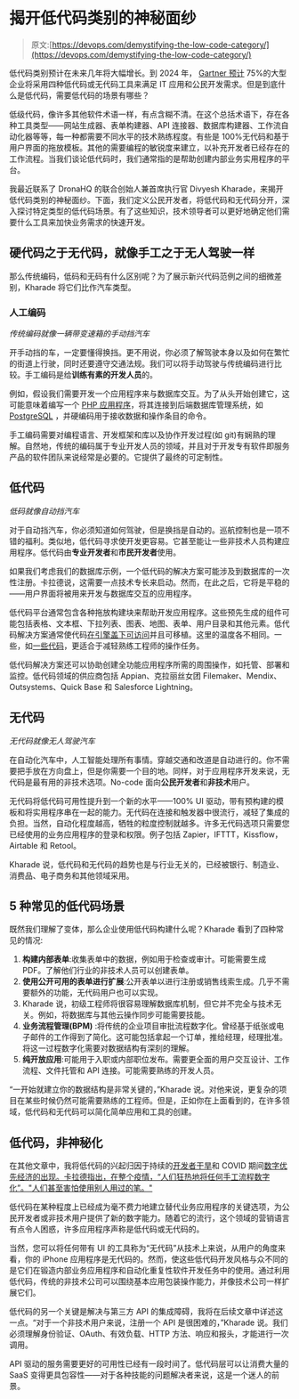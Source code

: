 # 揭开低代码类别的神秘面纱

> 原文:[https://devops.com/demystifying-the-low-code-category/](https://devops.com/demystifying-the-low-code-category/)

低代码类别预计在未来几年将大幅增长。到 2024 年， [Gartner 预计](https://www.mendix.com/resources/gartner-magic-quadrant-for-low-code-application-platforms/) 75%的大型企业将采用四种低代码或无代码工具来满足 IT 应用和公民开发需求。但是到底什么是低代码，需要低代码的场景有哪些？

低级代码，像许多其他软件术语一样，有点含糊不清。在这个总括术语下，存在各种工具类型——网站生成器、表单构建器、API 连接器、数据库构建器、工作流自动化器等等，每一种都需要不同水平的技术熟练程度。有些是 100%无代码和基于用户界面的拖放模板。其他的需要编程的敏锐度来建立，以补充开发者已经存在的工作流程。当我们谈论低代码时，我们通常指的是帮助创建内部业务实用程序的平台。

我最近联系了 DronaHQ 的联合创始人兼首席执行官 Divyesh Kharade，来揭开低代码类别的神秘面纱。下面，我们定义公民开发者，将低代码和无代码分开，深入探讨特定类型的低代码场景。有了这些知识，技术领导者可以更好地确定他们需要什么工具来加快业务需求的快速开发。

## 硬代码之于无代码，就像手工之于无人驾驶一样

那么传统编码，低码和无码有什么区别呢？为了展示新兴代码范例之间的细微差别，Kharade 将它们比作汽车类型。

### 人工编码

*传统编码就像一辆带变速箱的手动挡汽车*

开手动挡的车，一定要懂得换挡。更不用说，你必须了解驾驶本身以及如何在繁忙的街道上行驶，同时还要遵守交通法规。我们可以将手动驾驶与传统编码进行比较。手工编码是给**训练有素的开发人员**的。

例如，假设我们需要开发一个应用程序来与数据库交互。为了从头开始创建它，这可能意味着编写一个 [PHP 应用程序](https://www.postgresqltutorial.com/postgresql-php/)，将其连接到后端数据库管理系统，如 [PostgreSQL](https://www.postgresqltutorial.com/postgresql-php/connect/) ，并硬编码用于接收数据和操作条目的命令。

手工编码需要对编程语言、开发框架和库以及协作开发过程(如 git)有娴熟的理解。自然地，传统的编码属于专业开发人员的领域，并且对于开发专有软件即服务产品的软件团队来说经常是必要的。它提供了最终的可定制性。

## 低代码

*低码就像自动挡汽车*

对于自动挡汽车，你必须知道如何驾驶，但是换挡是自动的。巡航控制也是一项不错的福利。类似地，低代码寻求使开发更容易。它甚至能让一些非技术人员构建应用程序。低代码由**专业开发者**和**市民开发者**使用。

如果我们考虑我们的数据库示例，一个低代码的解决方案可能涉及到数据库的一次性注册。卡拉德说，这需要一点技术专长来启动。然而，在此之后，它将是平稳的——用户界面将被用来开发与数据库交互的应用程序。

低代码平台通常包含各种拖放构建块来帮助开发应用程序。这些预先生成的组件可能包括表格、文本框、下拉列表、图表、地图、表单、用户目录和其他元素。低代码解决方案通常使代码[在引擎盖下可访问](https://devops.com/apis-the-secret-sauce-for-low-code-platforms/)并且可移植。这里的温度各不相同。一些，如[一些代码](https://devops.com/how-some-code-platforms-perform-a-balancing-act/)，更适合于减轻熟练工程师的操作任务。

低代码解决方案还可以协助创建全功能应用程序所需的周围操作，如托管、部署和监控。低代码领域的供应商包括 Appian、克拉丽丝女团 Filemaker、Mendix、Outsystems、Quick Base 和 Salesforce Lightning。

## 无代码

*无代码就像无人驾驶汽车*

在自动化汽车中，人工智能处理所有事情。穿越交通和改道是自动进行的。你不需要把手放在方向盘上，但是你需要一个目的地。同样，对于应用程序开发来说，无代码是最有用的非技术选项。No-code 面向**公民开发者**和**非技术**用户。

无代码将低代码可用性提升到一个新的水平——100% UI 驱动，带有预构建的模板和将实用程序串在一起的能力。无代码在连接和触发器中很流行，减轻了集成的负担。当然，自动化程度越高，牺牲的粒度控制就越多。许多无代码选项只需要您已经使用的业务应用程序的登录和权限。例子包括 Zapier，IFTTT，Kissflow，Airtable 和 Retool。

Kharade 说，低代码和无代码的趋势也是与行业无关的，已经被银行、制造业、消费品、电子商务和其他领域采用。

## 5 种常见的低代码场景

既然我们理解了变体，那么企业使用低代码构建什么呢？Kharade 看到了四种常见的情况:

1.  **构建内部表单**:收集表单中的数据，例如用于检查或审计。可能需要生成 PDF。了解他们行业的非技术人员可以创建表单。
2.  **使用公开可用的表单进行扩展**:公开表单以进行注册或销售线索生成。几乎不需要额外的功能，无代码用户也可以实现。
3.  Kharade 说，初级工程师将很容易理解数据库机制，但它并不完全与技术无关。例如，将数据库与其他云操作同步可能需要技能。
4.  **业务流程管理(BPM)** :将传统的企业项目审批流程数字化。曾经基于纸张或电子邮件的工作得到了简化。这可能包括拿起一个订单，推给经理，经理批准。将这一过程数字化需要对数据结构有深刻的理解。
5.  **纯开放应用**:可能用于入职或内部职位发布。需要更全面的用户交互设计、工作流程、文件托管和 API 连接。可能需要熟练的开发人员。

“一开始就建立你的数据结构是非常关键的，”Kharade 说。对他来说，更复杂的项目在某些时候仍然可能需要熟练的工程师。但是，正如你在上面看到的，在许多领域，低代码和无代码可以简化简单应用和工具的创建。

## 低代码，非神秘化

在其他文章中，我将低代码的兴起归因于持续的[开发者干旱](https://devops.com/low-code-an-oasis-during-developer-drought/)和 COVID 期间[数字优先经济的出现。卡拉德指出，在整个疫情，“人们狂热地将任何手工流程数字化”。"人们甚至害怕使用别人用过的笔。"](https://devops.com/help-us-low-code-youre-our-only-hope/)

低代码在某种程度上已经成为毫不费力地建立替代业务应用程序的关键选项，为公民开发者或非技术用户提供了新的数字能力。随着它的流行，这个领域的营销语言有点令人困惑，许多应用程序声称是低代码或无代码的。

当然，您可以将任何带有 UI 的工具称为“无代码”从技术上来说，从用户的角度来看，你的 iPhone 应用程序是无代码的。然而，使这些低代码开发风格与众不同的是它们在锻造内部业务应用程序和自动化重复性软件开发任务中的使用。通过利用低代码，传统的非技术公司可以围绕基本应用包装操作能力，并像技术公司一样扩展它们。

低代码的另一个关键是解决与第三方 API 的集成障碍，我将在后续文章中详述这一点。“对于一个非技术用户来说，注册一个 API 是很困难的，”Kharade 说。我们必须理解身份验证、OAuth、有效负载、HTTP 方法、响应和报头，才能进行一次调用。

API 驱动的服务需要更好的可用性已经有一段时间了。低代码层可以让消费大量的 SaaS 变得更具包容性——对于各种技能的问题解决者来说，这是一个迷人的前景。